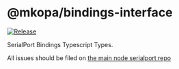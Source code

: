 # @mkopa/bindings-interface

[![Release](https://github.com/mkopa/bindings-interface/actions/workflows/test.yml/badge.svg)](https://github.com/mkopa/bindings-interface/actions/workflows/test.yml)

SerialPort Bindings Typescript Types.

All issues should be filed on [the main node serialport repo](github.com/mkopa/node-serialport/)
